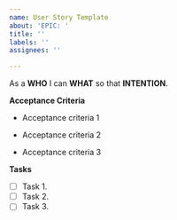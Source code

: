 ```yaml
---
name: User Story Template
about: 'EPIC: '
title: ''
labels: ''
assignees: ''

---
```


As a **WHO** I can **WHAT** so that **INTENTION**.

**Acceptance Criteria**

- Acceptance criteria 1

- Acceptance criteria 2

- Acceptance criteria 3

**Tasks**

- [ ] Task 1.
- [ ] Task 2.
- [ ] Task 3.
